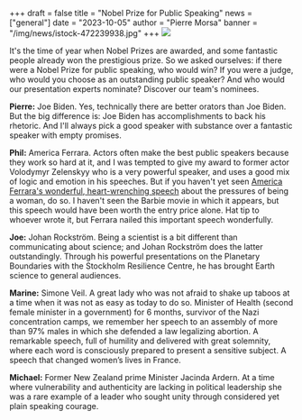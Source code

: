 +++
draft = false
title = "Nobel Prize for Public Speaking"
news = ["general"]
date = "2023-10-05"
author = "Pierre Morsa"
banner = "/img/news/istock-472239938.jpg"
+++
![](/img/news/istock-472239938.jpg)

It's the time of year when Nobel Prizes are awarded, and some fantastic people already won the prestigious prize. So we asked ourselves: if there were a Nobel Prize for public speaking, who would win? If you were a judge, who would you choose as an outstanding public speaker? And who would our presentation experts nominate? Discover our team's nominees.

**Pierre:** Joe Biden. Yes, technically there are better orators than Joe Biden. But the big difference is: Joe Biden has accomplishments to back his rhetoric. And I'll always pick a good speaker with substance over a fantastic speaker with empty promises.

**Phil:** America Ferrara. Actors often make the best public speakers because they work so hard at it, and I was tempted to give my award to former actor Volodymyr Zelenskyy who is a very powerful speaker, and uses a good mix of logic and emotion in his speeches. But if you haven't yet seen [America Ferrara's wonderful, heart-wrenching speech](https://www.youtube.com/watch?v=EsY9c9WodcE) about the pressures of being a woman, do so. I haven't seen the Barbie movie in which it appears, but this speech would have been worth the entry price alone. Hat tip to whoever wrote it, but Ferrara nailed this important speech wonderfully.

**Joe:** Johan Rockström. Being a scientist is a bit different than communicating about science; and Johan Rockström does the latter outstandingly. Through his powerful presentations on the Planetary Boundaries with the Stockholm Resilience Centre, he has brought Earth science to general audiences.

**Marine:** Simone Veil. A great lady who was not afraid to shake up taboos at a time when it was not as easy as today to do so. Minister of Health (second female minister in a government) for 6 months, survivor of the Nazi concentration camps, we remember her speech to an assembly of more than 97% males in which she defended a law legalizing abortion. A remarkable speech, full of humility and delivered with great solemnity, where each word is consciously prepared to present a sensitive subject. A speech that changed women’s lives in France.

**Michael:** Former New Zealand prime Minister Jacinda Ardern. At a time where vulnerability and authenticity are lacking in political leadership she was a rare example of a leader who sought unity through considered yet plain speaking courage.
